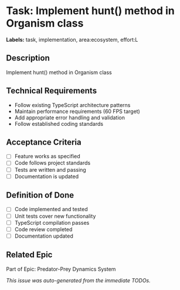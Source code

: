 # Task: Implement hunt() method in Organism class

**Labels:** task, implementation, area:ecosystem, effort:L


## Description
Implement hunt() method in Organism class

## Technical Requirements
- Follow existing TypeScript architecture patterns
- Maintain performance requirements (60 FPS target)
- Add appropriate error handling and validation
- Follow established coding standards

## Acceptance Criteria
- [ ] Feature works as specified
- [ ] Code follows project standards
- [ ] Tests are written and passing
- [ ] Documentation is updated

## Definition of Done
- [ ] Code implemented and tested
- [ ] Unit tests cover new functionality
- [ ] TypeScript compilation passes
- [ ] Code review completed
- [ ] Documentation updated

## Related Epic
Part of Epic: Predator-Prey Dynamics System

*This issue was auto-generated from the immediate TODOs.*